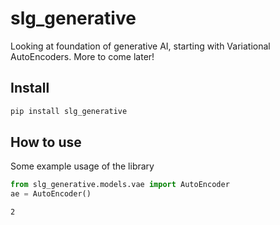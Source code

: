 slg_generative
================

<!-- WARNING: THIS FILE WAS AUTOGENERATED! DO NOT EDIT! -->

Looking at foundation of generative AI, starting with Variational
AutoEncoders. More to come later!

## Install

``` sh
pip install slg_generative
```

## How to use

Some example usage of the library

``` python
from slg_generative.models.vae import AutoEncoder
ae = AutoEncoder()
```

    2
